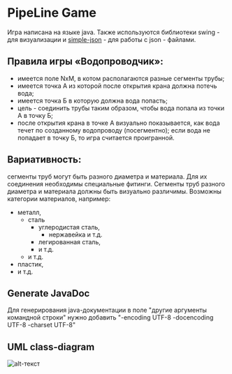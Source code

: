 # PipeLine Game

Игра написана на языке java. Также используются библиотеки swing - для визуализации и 
[simple-json](http://www.java2s.com/Code/Jar/j/Downloadjsonsimple111jar.htm) - для работы с json - 
файлами. 

## Правила игры «Водопроводчик»: 
- имеется поле NxM, в котом располагаются разные сегменты трубы;
- имеется точка A из которой после открытия крана должна потечь вода;
- имеется точка Б в которую должна вода попасть;
- цель - соединить трубы таким образом, чтобы вода попала из точки А в точку Б;
- после открытия крана в точке А визуально показывается, как вода течет по созданному водопроводу
 (посегментно); 
если вода не попадает в точку Б, то игра считается проигранной.

## Вариативность: 
сегменты труб могут быть разного диаметра и материала. Для их соединения необходимы специальные 
фитинги. Сегменты труб разного диаметра и материала должны быть визуально различимы. Возможны 
категории материалов, например:
+ металл,
  - сталь 
      -	углеродистая сталь, 
           - нержавейка и т.д.
      - легированная сталь, 
      - и т.д.
   - и т.д.
+ пластик,
+ и т.д.

## Generate JavaDoc
Для генерирования java-документации в поле "другие аргументы командной строки" нужно добавить 
"-encoding UTF-8 -docencoding UTF-8 -charset UTF-8" 

## UML class-diagram

![alt-текст][logo]

[logo]: https://pp.userapi.com/c849236/v849236253/19c431/F23UvsijQgY.jpg "UML"